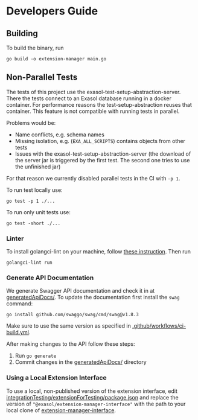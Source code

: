 # Developers Guide

## Building

To build the binary, run

```shell
go build -o extension-manager main.go
```

## Non-Parallel Tests

The tests of this project use the exasol-test-setup-abstraction-server. There the tests connect to an Exasol database
running in a docker container.
For performance reasons the test-setup-abstraction reuses that container.
This feature is not compatible with running tests in parallel.

Problems would be:

* Name conflicts, e.g. schema names
* Missing isolation, e.g. (`EXA_ALL_SCRIPTS`) contains objects from other tests
* Issues with the exasol-test-setup-abstraction-server (the download of the server jar is triggered by the first test.
  The second one tries to use the unfinished jar)

For that reason we currently disabled parallel tests in the CI with `-p 1`.

To run test locally use:

```shell
go test -p 1 ./...
```

To run only unit tests use:

```shell
go test -short ./...
```

### Linter

To install golangci-lint on your machine, follow [these instruction](https://golangci-lint.run/usage/install/#local-installation). Then run

```shell
golangci-lint run
```
### Generate API Documentation

We generate Swagger API documentation and check it in at [generatedApiDocs/](../../generatedApiDocs/). To update the documentation first install the `swag` command:

```shell
go install github.com/swaggo/swag/cmd/swag@v1.8.3
```

Make sure to use the same version as specified in [.github/workflows/ci-build.yml](../../.github/workflows/ci-build.yml).

After making changes to the API follow these steps:

1. Run `go generate`
2. Commit changes in the [generatedApiDocs/](../../generatedApiDocs/) directory

### Using a Local Extension Interface

To use a local, non-published version of the extension interface, edit [integrationTesting/extensionForTesting/package.json](../../integrationTesting/extensionForTesting/package.json) and replace the version of `"@exasol/extension-manager-interface"` with the path to your local clone of [extension-manager-interface](https://github.com/exasol/extension-manager-interface).